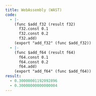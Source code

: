 ```yaml
---
title: WebAssembly (WAST)
code:
  - |-
    (func $add_f32 (result f32)
      f32.const 0.1
      f32.const 0.2
      f32.add)
    (export "add_f32" (func $add_f32))
  - |-
    (func $add_f64 (result f64)
      f64.const 0.1
      f64.const 0.2
      f64.add)
    (export "add_f64" (func $add_f64))
result:
  - 0.30000001192092896
  - 0.30000000000000004
---
```

